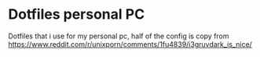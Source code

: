 # Dotfiles personal PC
Dotfiles that i use for my personal pc, half of the config is copy from https://www.reddit.com/r/unixporn/comments/1fu4839/i3gruvdark_is_nice/
